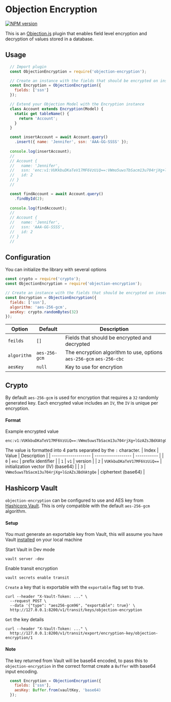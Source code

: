 # Objection Encryption

<span class="badge-npmversion"><a href="https://npmjs.org/package/objection-encryption" title="View this project on NPM"><img src="https://img.shields.io/npm/v/objection-encryption.svg" alt="NPM version" /></a></span>

This is an [Objection.js](https://vincit.github.io/objection.js/) plugin that enables field level encryption and decryption of values stored in a database.

## Usage
```javascript
  // Import plugin
  const ObjectionEncryption = require('objection-encryption');

  // Create an instance with the fields that should be encrypted on insert and decrypted on find.
  const Encryption = ObjectionEncryption({
    fields: ['ssn']
  });

  // Extend your Objection Model with the Encryption instance
  class Account extends Encryption(Model) {
    static get tableName() {
      return 'Account';
    }
  }

  const insertAccount = await Account.query()
    .insert({ name: 'Jennifer', ssn: 'AAA-GG-SSSS' });
  
  console.log(insertAccount); 
  // 
  // Account {
  //   name: 'Jennifer',
  //   ssn: 'enc:v1:VUKkbuDKaTeV17MF6VzUiQ==:VWmo5uwsTbSacm13u704rjXg+lGzAZsJBdXAtgQe',
  //   id: 2
  // }
  //

  const findAccount = await Account.query()
    .findById(2);
  
  console.log(findAccount);
  // 
  // Account {
  //   name: 'Jennifer',
  //   ssn: 'AAA-GG-SSSS',
  //   id: 2
  // }
  //

```

## Configuration
You can initialize the library with several options
```js 
const crypto = require('crypto');
const ObjectionEncryption = require('objection-encryption');

// Create an instance with the fields that should be encrypted on insert and decrypted on find.
const Encryption = ObjectionEncryption({
  fields: ['ssn'],
  algorithm: 'aes-256-gcm',
  aesKey: crypto.randomBytes(32)
});
```


| Option              | Default            | Description                                                                                                                                                                                                                                       |
| ------------------- | ------------------ | ------------------------------------------------------------------------------------------------------------------------------------------------------------------------------------------------------------------------------------------------- |
| `feilds` | `[]` | Fields that should be encrypted and decrypted |
| `algorithm` | `aes-256-gcm` | The encryption algorithm to use, options `aes-256-gcm` `aes-256-cbc` |
| `aesKey` | `null` | Key to use for encrytion |

## Crypto
By default `aes-256-gcm` is used for encryption that requires a `32` randomly generated key. Each encrypted value includes an `IV`, the `IV` is unique per encryption.

#### Format
Example encrypted value
```
enc:v1:VUKkbuDKaTeV17MF6VzUiQ==:VWmo5uwsTbSacm13u704rjXg+lGzAZsJBdXAtgQe
```
The value is formatted into 4 parts separated by the `:` character.
| Index              | Value            | Description |
| ------------------- | ------------------ | ----------- |
| `0` | `enc` | prefix identifier |
| `1` | `v1` | version |
| `2` | `VUKkbuDKaTeV17MF6VzUiQ==` | initialization vector (IV) (base64) |
| `3` | `VWmo5uwsTbSacm13u704rjXg+lGzAZsJBdXAtgQe` | ciphertext (base64) |

## Hashicorp Vault

`objection-encryption` can be configured to use and AES key from [Hashicorp Vault](https://developer.hashicorp.com/vault/docs). This is only compatible with the default `aes-256-gcm` algorithm.

#### Setup
You must generate an exportable key from Vault, this will assume you have Vault [installed](https://developer.hashicorp.com/vault/docs/install) on your local machine

Start Vault in Dev mode
```
vault server -dev
```

Enable transit encryption
```
vault secrets enable transit
```

`Create` a key that is exportable with the `exportable` flag set to true.
```
curl --header "X-Vault-Token: ..." \
  --request POST \
  --data '{"type": "aes256-gcm96", "exportable": true}' \
  http://127.0.0.1:8200/v1/transit/keys/objection-encryption
```

`Get` the key details
```
curl --header "X-Vault-Token: ..." \
  http://127.0.0.1:8200/v1/transit/export/encryption-key/objection-encryption/1
```

#### Note
The key returned from Vault will be base64 encoded, to pass this to `objection-encryption` in the correct format create a `Buffer` with base64 input encoding.
```javascript
  const Encryption = ObjectionEncryption({
    fields: ['ssn'],
    aesKey: Buffer.from(vaultKey, 'base64)
  });
```